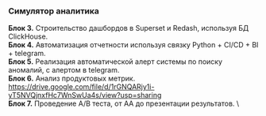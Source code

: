 ### Симулятор аналитика
**Блок 3.** Строительство дашбордов в Superset и Redash, используя БД ClickHouse. \
**Блок 4.** Автоматизация отчетности используя связку Python + CI/CD + BI + telegram. \
**Блок 5.** Реализация автоматической алерт системы по поиску аномалий, с алертом в telegram. \
**Блок 6.** Анализ продуктовых метрик. \
https://drive.google.com/file/d/1rGNQARjy1i-yT5NVQjnxfHc7WnSwUa4s/view?usp=sharing \
**Блок 7.** Проведение A/B теста, от AA до презентации результатов. \
